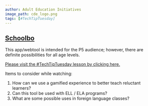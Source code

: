 ```yaml
---
author: Adult Education Initiatives
image_path: cde_logo.png
tags: [#TechTipTuesday]
---
```

## [Schoolbo](http://skoolbo.com/)

This app/webtool is intended for the P5 audience; however, there are definite possibilities for all age levels.

[Please visit the #TechTipTuesday lesson by clicking here.](https://www.zaption.com/lessons/568298366caaadea665ac267)

Items to consider while watching:

  1.  How can we use a gamified experience to better teach reluctant learners?
  2.  Can this tool be used with ELL / ELA programs?
  3.  What are some possible uses in foreign language classes?   